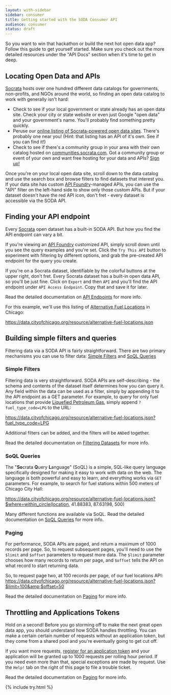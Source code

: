 ```yaml
---
layout: with-sidebar
sidebar: consumer
title: Getting started with the SODA Consumer API
audience: consumer
status: draft
---
```


So you want to win that hackathon or build the next hot open data app? Follow this guide to get yourself started. Make sure you check out the more detailed resources under the "API Docs" section when it's time to get in deep.

## Locating Open Data and APIs

[Socrata](https://www.socrata.com) hosts over one hundred different data catalogs for governments, non-profits, and NGOs around the world, so finding an open data catalog to work with generally isn't hard:

- Check to see if your local government or state already has an open data site. Check your city or state website or even just Google "open data" and your government's name. You'll probably find something pretty quickly.
- Peruse our [online listing of Socrata-powered open data sites](https://opendata.socrata.com/dataset/Socrata-Customer-Spotlights/6wk3-4ija). There's probably one near you! (Hint: that listing has an API of it's own. See if you can find it!)
- Check to see if there's a community group in your area with their own catalog hosted on [communities.socrata.com](https://communities.socrata.com/). Got a community group or event of your own and want free hosting for your data and APIs? [Sign up!](http://hackathon-in-a-box.org/open-data-apis/community-groups.html)

Once you're on your local open data site, scroll down to the data catalog and use the search box and browse filters to find datasets that interest you. If your data site has custom [API Foundry](http://www.socrata.com/api-foundry/)-managed APIs, you can use the "API" filter on the left-hand side to show only those custom APIs. But if your dataset doesn't have the red API icon, don't fret - every dataset is accessible via the SODA API.

## Finding your API endpoint

Every [Socrata](http://www.socrata.com) open dataset has a built-in SODA API. But how you find the API endpoint can vary a bit.

If you're viewing an [API Foundry](http://www.socrata.com/api-foundry/) customized API, simply scroll down until you see the query examples and you're set. Click the `Try This API` button to experiment with filtering by different options, and grab the pre-created API endpoint for the query you create.

If you're on a Socrata dataset, identifiable by the colorful buttons at the upper right, don't fret. Every Socrata dataset has a built-in open data API, so you'll be just fine. Click on `Export` and then `API` and you'll find the API endpoint under `API Access Endpoint`. Copy that and save it for later.

<div class="well">
  Read the detailed documentation on <a href="/docs/endpoints.html">API Endpoints</a> for more info.
</div>

For this example, we'll use this listing of [Alternative Fuel Locations](https://data.cityofchicago.org/developers/docs/alternative-fuel-locations) in Chicago:

<a href="https://data.cityofchicago.org/resource/alternative-fuel-locations.json">https://data.cityofchicago.org/resource/alternative-fuel-locations.json</a>

## Building simple filters and queries

Filtering data via a SODA API is fairly straightforward. There are two primary mechanisms you can use to filter data: [Simple Filters](/docs/filtering.html) and [SoQL Queries](http://dev.socrata.com.dev/docs/queries.html)


### Simple Filters

Filtering data is very straightforward. SODA APIs are self-describing - the schema and contents of the dataset itself determines how you can query it. Any field within the data can be used as a filter, simply by appending it to the API endpoint as a GET parameter. For example, to query for only fuel locations that provide [Liquefied Petroleum Gas](https://data.cityofchicago.org/developers/docs/alternative-fuel-locations), simply append `?fuel_type_code=LPG` to the URL:

<a href="https://data.cityofchicago.org/resource/alternative-fuel-locations.json?fuel_type_code=LPG">https://data.cityofchicago.org/resource/alternative-fuel-locations.json?fuel_type_code=LPG</a>

Additional filters can be added, and the filters will be `AND`ed together.

<div class="well">
  Read the detailed documentation on <a href="/docs/filtering.html">Filtering Datasets</a> for more info.
</div>

### SoQL Queries

The "**So**crata **Q**uery **L**anguage" (SoQL) is a simple, SQL-like query language specifically designed for making it easy to work with data on the web. The language is both powerful and easy to learn, and everything works via `GET` parameters. For example, to search for fuel stations within 500 meters of Chicago City Hall:

<a href="https://data.cityofchicago.org/resource/alternative-fuel-locations.json?%24where=within_circle(location%2C%2041.88383%2C%20-87.63198%2C%20500)">https://data.cityofchicago.org/resource/alternative-fuel-locations.json?$where=within_circle(location, 41.88383, 87.63198, 500)</a>

<div class="well">
  Many different functions are available via SoQL. Read the detailed documentation on <a href="/docs/queries.html">SoQL Queries</a> for more info.
</div>

### Paging

For performance, SODA APIs are paged, and return a maximum of 1000 records per page. So, to request subsequent pages, you'll need to use the `$limit` and `$offset` parameters to request more data. The `$limit` parameter chooses how many records to return per page, and `$offset` tells the API on what record to start returning data.

So, to request page two, at 100 records per page, of our fuel locations API:
<a href="https://data.cityofchicago.org/resource/alternative-fuel-locations.json?$limit=100&amp;$offset=50">https://data.cityofchicago.org/resource/alternative-fuel-locations.json?$limit=100&amp;$offset=50</a>

<div class="well">
  Read the detailed documentation on <a href="/docs/paging.html">Paging</a> for more info.
</div>

## Throttling and Applications Tokens

Hold on a second! Before you go storming off to make the next great open data app, you should understand how SODA handles throttling. You can make a certain certain number of requests without an application token, but they come from a shared pool and you're eventually going to get cut off.

If you want more requests, [register for an application token](/register) and your application will be granted up to 1000 requests per rolling hour period. If you need even more than that, special exceptions are made by request. Use the `Help!` tab on the right of this page to file a trouble ticket.

<div class="well">
  Read the detailed documentation on <a href="/docs/paging.html">Paging</a> for more info.
</div>

{% include try.html %}
